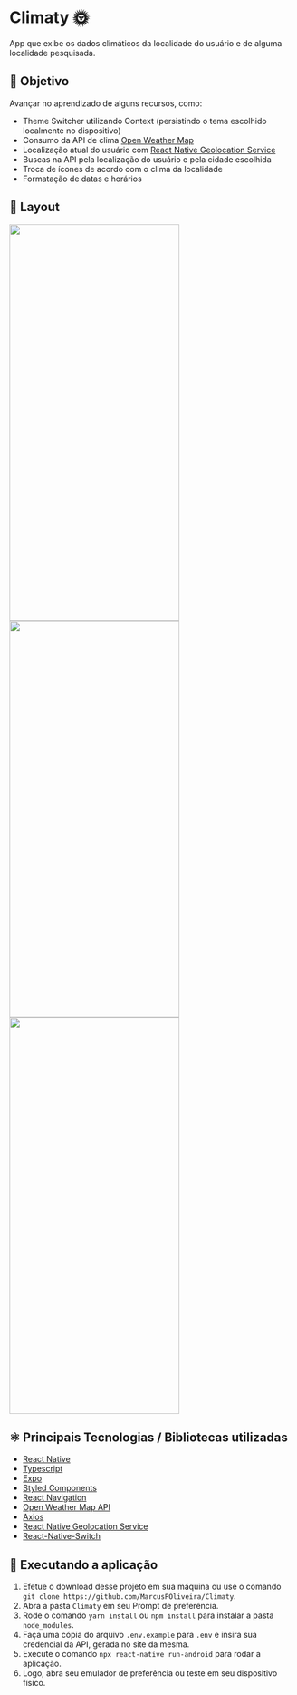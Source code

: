 # Climaty 🌞
App que exibe os dados climáticos da localidade do usuário e de alguma localidade pesquisada.

## 📖 Objetivo

Avançar no aprendizado de alguns recursos, como:
- Theme Switcher utilizando Context (persistindo o tema escolhido localmente no dispositivo)
- Consumo da API de clima [Open Weather Map](https://openweathermap.org/api)
- Localização atual do usuário com [React Native Geolocation Service](https://github.com/Agontuk/react-native-geolocation-service)
- Buscas na API pela localização do usuário e pela cidade escolhida
- Troca de ícones de acordo com o clima da localidade
- Formatação de datas e horários

## 📱 Layout

<p float="left">
  <img src="https://user-images.githubusercontent.com/47436367/176450113-ebcca098-32c8-4d2e-8555-0308cafdcb4e.jpeg" height=700 width=300>
  <img src="https://user-images.githubusercontent.com/47436367/176450539-dd6e4ad9-5f23-40d1-a309-1e6009c3c744.jpeg" height=700 width=300>
  <img src="https://user-images.githubusercontent.com/47436367/176450301-0f18e346-7764-46e1-a38b-6cc0d3af27b8.jpeg" height=700 width=300>
</p>

## ⚛ Principais Tecnologias / Bibliotecas utilizadas
- [React Native](https://reactnative.dev/)
- [Typescript](https://www.typescriptlang.org/)
- [Expo](https://docs.expo.dev/)
- [Styled Components](https://styled-components.com/)
- [React Navigation](https://reactnavigation.org/)
- [Open Weather Map API](https://openweathermap.org/api)
- [Axios](https://axios-http.com/ptbr/docs/intro)
- [React Native Geolocation Service](https://github.com/Agontuk/react-native-geolocation-service)
- [React-Native-Switch](https://github.com/shahen94/react-native-switch)

## 🔧 Executando a aplicação
1. Efetue o download desse projeto em sua máquina ou use o comando ``git clone https://github.com/MarcusPOliveira/Climaty``.
2. Abra a pasta ``Climaty`` em seu Prompt de preferência.
3. Rode o comando ``yarn install`` ou ``npm install`` para instalar a pasta ``node_modules``.
4. Faça uma cópia do arquivo ``.env.example`` para ``.env`` e insira sua credencial da API, gerada no site da mesma.
4. Execute o comando ``npx react-native run-android`` para rodar a aplicação.
5. Logo, abra seu emulador de preferência ou teste em seu dispositivo físico.
